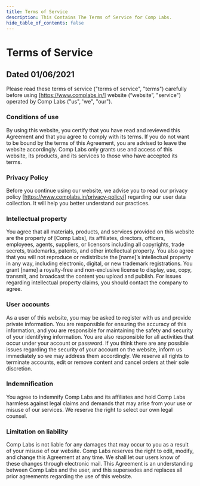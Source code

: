 ```yaml
---
title: Terms of Service
description: This Contains The Terms of Service for Comp Labs.
hide_table_of_contents: false
---
```


# Terms of Service
## Dated 01/06/2021

Please read these terms of service ("terms of service", "terms") carefully before using [https://www.complabs.in/] website (“website”, "service") operated by Comp Labs ("us", 'we", "our").

### Conditions of use
By using this website, you certify that you have read and reviewed this Agreement and that you agree to comply with its terms. If you do not want to be bound by the terms of this Agreement, you are advised to leave the website accordingly. Comp Labs only grants use and access of this website, its products, and its services to those who have accepted its terms.

### Privacy Policy
Before you continue using our website, we advise you to read our privacy policy [https://www.complabs.in/privacy-policy/] regarding our user data collection. It will help you better understand our practices.

### Intellectual property
You agree that all materials, products, and services provided on this website are the property of [Comp Labs], its affiliates, directors, officers, employees, agents, suppliers, or licensors including all copyrights, trade secrets, trademarks, patents, and other intellectual property. You also agree that you will not reproduce or redistribute the [name]’s intellectual property in any way, including electronic, digital, or new trademark registrations. You grant [name] a royalty-free and non-exclusive license to display, use, copy, transmit, and broadcast the content you upload and publish. For issues regarding intellectual property claims, you should contact the company to agree.

### User accounts
As a user of this website, you may be asked to register with us and provide private information. You are responsible for ensuring the accuracy of this information, and you are responsible for maintaining the safety and security of your identifying information. You are also responsible for all activities that occur under your account or password. If you think there are any possible issues regarding the security of your account on the website, inform us immediately so we may address them accordingly. We reserve all rights to terminate accounts, edit or remove content and cancel orders at their sole discretion.

### Indemnification
You agree to indemnify Comp Labs and its affiliates and hold Comp Labs harmless against legal claims and demands that may arise from your use or misuse of our services. We reserve the right to select our own legal counsel.

### Limitation on liability
Comp Labs is not liable for any damages that may occur to you as a result of your misuse of our website. Comp Labs reserves the right to edit, modify, and change this Agreement at any time. We shall let our users know of these changes through electronic mail. This Agreement is an understanding between Comp Labs and the user, and this supersedes and replaces all prior agreements regarding the use of this website.